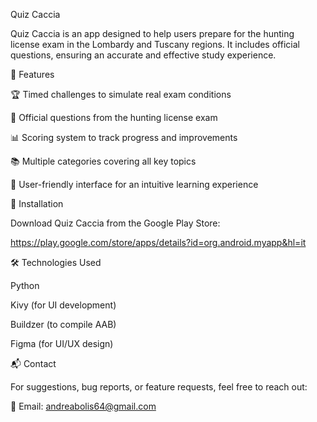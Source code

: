 Quiz Caccia

Quiz Caccia is an app designed to help users prepare for the hunting license exam in the Lombardy and Tuscany regions. It includes official questions, ensuring an accurate and effective study experience.

📌 Features

🏆 Timed challenges to simulate real exam conditions

🎯 Official questions from the hunting license exam

📊 Scoring system to track progress and improvements

📚 Multiple categories covering all key topics

🎨 User-friendly interface for an intuitive learning experience




🚀 Installation

Download Quiz Caccia from the Google Play Store:

https://play.google.com/store/apps/details?id=org.android.myapp&hl=it


🛠️ Technologies Used

Python

Kivy (for UI development)

Buildzer (to compile AAB)

Figma (for UI/UX design)

📬 Contact

For suggestions, bug reports, or feature requests, feel free to reach out:

📧 Email: andreabolis64@gmail.com
